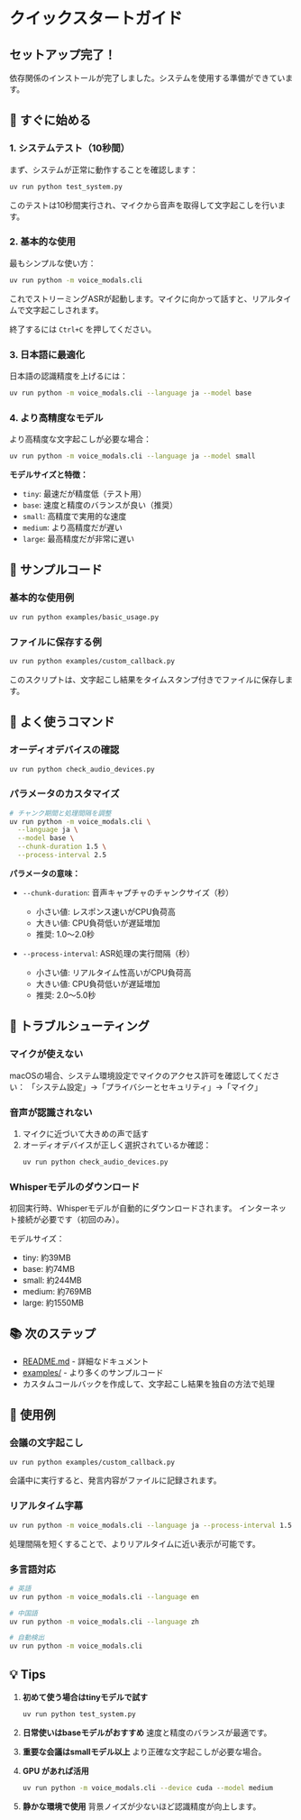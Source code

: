 # クイックスタートガイド

## セットアップ完了！

依存関係のインストールが完了しました。システムを使用する準備ができています。

## 🎤 すぐに始める

### 1. システムテスト（10秒間）

まず、システムが正常に動作することを確認します：

```bash
uv run python test_system.py
```

このテストは10秒間実行され、マイクから音声を取得して文字起こしを行います。

### 2. 基本的な使用

最もシンプルな使い方：

```bash
uv run python -m voice_modals.cli
```

これでストリーミングASRが起動します。マイクに向かって話すと、リアルタイムで文字起こしされます。

終了するには `Ctrl+C` を押してください。

### 3. 日本語に最適化

日本語の認識精度を上げるには：

```bash
uv run python -m voice_modals.cli --language ja --model base
```

### 4. より高精度なモデル

より高精度な文字起こしが必要な場合：

```bash
uv run python -m voice_modals.cli --language ja --model small
```

**モデルサイズと特徴：**
- `tiny`: 最速だが精度低（テスト用）
- `base`: 速度と精度のバランスが良い（推奨）
- `small`: 高精度で実用的な速度
- `medium`: より高精度だが遅い
- `large`: 最高精度だが非常に遅い

## 📝 サンプルコード

### 基本的な使用例

```bash
uv run python examples/basic_usage.py
```

### ファイルに保存する例

```bash
uv run python examples/custom_callback.py
```

このスクリプトは、文字起こし結果をタイムスタンプ付きでファイルに保存します。

## 🔧 よく使うコマンド

### オーディオデバイスの確認

```bash
uv run python check_audio_devices.py
```

### パラメータのカスタマイズ

```bash
# チャンク期間と処理間隔を調整
uv run python -m voice_modals.cli \
  --language ja \
  --model base \
  --chunk-duration 1.5 \
  --process-interval 2.5
```

**パラメータの意味：**
- `--chunk-duration`: 音声キャプチャのチャンクサイズ（秒）
  - 小さい値: レスポンス速いがCPU負荷高
  - 大きい値: CPU負荷低いが遅延増加
  - 推奨: 1.0〜2.0秒

- `--process-interval`: ASR処理の実行間隔（秒）
  - 小さい値: リアルタイム性高いがCPU負荷高
  - 大きい値: CPU負荷低いが遅延増加
  - 推奨: 2.0〜5.0秒

## 🐛 トラブルシューティング

### マイクが使えない

macOSの場合、システム環境設定でマイクのアクセス許可を確認してください：
「システム設定」→「プライバシーとセキュリティ」→「マイク」

### 音声が認識されない

1. マイクに近づいて大きめの声で話す
2. オーディオデバイスが正しく選択されているか確認：
   ```bash
   uv run python check_audio_devices.py
   ```

### Whisperモデルのダウンロード

初回実行時、Whisperモデルが自動的にダウンロードされます。
インターネット接続が必要です（初回のみ）。

モデルサイズ：
- tiny: 約39MB
- base: 約74MB
- small: 約244MB
- medium: 約769MB
- large: 約1550MB

## 📚 次のステップ

- [README.md](README.md) - 詳細なドキュメント
- [examples/](examples/) - より多くのサンプルコード
- カスタムコールバックを作成して、文字起こし結果を独自の方法で処理

## 🎯 使用例

### 会議の文字起こし

```bash
uv run python examples/custom_callback.py
```

会議中に実行すると、発言内容がファイルに記録されます。

### リアルタイム字幕

```bash
uv run python -m voice_modals.cli --language ja --process-interval 1.5
```

処理間隔を短くすることで、よりリアルタイムに近い表示が可能です。

### 多言語対応

```bash
# 英語
uv run python -m voice_modals.cli --language en

# 中国語
uv run python -m voice_modals.cli --language zh

# 自動検出
uv run python -m voice_modals.cli
```

## 💡 Tips

1. **初めて使う場合はtinyモデルで試す**
   ```bash
   uv run python test_system.py
   ```

2. **日常使いはbaseモデルがおすすめ**
   速度と精度のバランスが最適です。

3. **重要な会議はsmallモデル以上**
   より正確な文字起こしが必要な場合。

4. **GPU があれば活用**
   ```bash
   uv run python -m voice_modals.cli --device cuda --model medium
   ```

5. **静かな環境で使用**
   背景ノイズが少ないほど認識精度が向上します。
